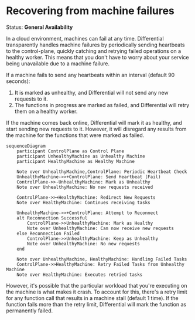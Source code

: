 # Recovering from machine failures

Status: **General Availability**

In a cloud environment, machines can fail at any time. Differential transparently handles machine failures by periodically sending heartbeats to the control-plane, quickly catching and retrying failed operations on a healthy worker. This means that you don't have to worry about your service being unavailable due to a machine failure.

If a machine fails to send any heartbeats within an interval (default 90 seconds):

1. It is marked as unhealthy, and Differential will not send any new requests to it.
2. The functions in progress are marked as failed, and Differential will retry them on a healthy worker.

If the machine comes back online, Differential will mark it as healthy, and start sending new requests to it. However, it will disregard any results from the machine for the functions that were marked as failed.

```mermaidjs
sequenceDiagram
    participant ControlPlane as Control Plane
    participant UnhealthyMachine as Unhealthy Machine
    participant HealthyMachine as Healthy Machine

    Note over UnhealthyMachine,ControlPlane: Periodic Heartbeat Check
    UnhealthyMachine->>+ControlPlane: Send Heartbeat (Fail)
    ControlPlane->>-UnhealthyMachine: Mark as Unhealthy
    Note over UnhealthyMachine: No new requests received

    ControlPlane->>+HealthyMachine: Redirect New Requests
    Note over HealthyMachine: Continues receiving tasks

    UnhealthyMachine->>+ControlPlane: Attempt to Reconnect
    alt Reconnection Successful
        ControlPlane->>UnhealthyMachine: Mark as Healthy
        Note over UnhealthyMachine: Can now receive new requests
    else Reconnection Failed
        ControlPlane->>UnhealthyMachine: Keep as Unhealthy
        Note over UnhealthyMachine: No new requests
    end

    Note over UnhealthyMachine, HealthyMachine: Handling Failed Tasks
    ControlPlane->>HealthyMachine: Retry Failed Tasks from Unhealthy Machine
    Note over HealthyMachine: Executes retried tasks
```

However, it's possible that the particular workload that you're executing on the machine is what makes it crash. To account for this, there's a retry limit for any function call that results in a machine stall (default 1 time). If the function fails more than the retry limit, Differential will mark the function as permanently failed.
